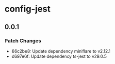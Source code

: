 # config-jest

## 0.0.1

### Patch Changes

- 86c2be8: Update dependency miniflare to v2.12.1
- d697e6f: Update dependency ts-jest to v29.0.5
